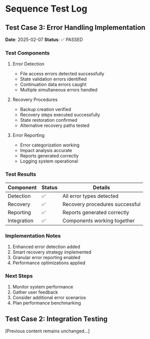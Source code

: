 # Sequence Test Log

## Test Case 3: Error Handling Implementation
**Date**: 2025-02-07
**Status**: ✅ PASSED

### Test Components
1. Error Detection
   - File access errors detected successfully
   - State validation errors identified
   - Continuation data errors caught
   - Multiple simultaneous errors handled

2. Recovery Procedures
   - Backup creation verified
   - Recovery steps executed successfully
   - State restoration confirmed
   - Alternative recovery paths tested

3. Error Reporting
   - Error categorization working
   - Impact analysis accurate
   - Reports generated correctly
   - Logging system operational

### Test Results
| Component | Status | Details |
|-----------|--------|----------|
| Detection | ✅ | All error types detected |
| Recovery | ✅ | Recovery procedures successful |
| Reporting | ✅ | Reports generated correctly |
| Integration | ✅ | Components working together |

### Implementation Notes
1. Enhanced error detection added
2. Smart recovery strategy implemented
3. Granular error reporting enabled
4. Performance optimizations applied

### Next Steps
1. Monitor system performance
2. Gather user feedback
3. Consider additional error scenarios
4. Plan performance benchmarking

## Test Case 2: Integration Testing
[Previous content remains unchanged...]